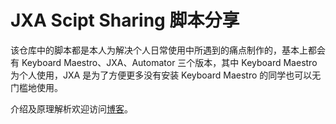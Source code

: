 # JXA Scipt Sharing 脚本分享

该仓库中的脚本都是本人为解决个人日常使用中所遇到的痛点制作的，基本上都会有 Keyboard Maestro、JXA、Automator 三个版本，其中 Keyboard Maestro 为个人使用，JXA 是为了方便更多没有安装 Keyboard Maestro 的同学也可以无门槛地使用。

介绍及原理解析欢迎访问[博客](http://cybg.me/)。
